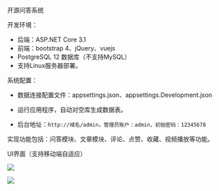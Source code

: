 开源问答系统

开发环境：

- 后端：ASP.NET Core 3.1
- 前端：bootstrap 4、jQuery、vuejs
- PostgreSQL 12 数据库（不支持MySQL）
- 支持Linux服务器部署。

系统配置：

- 数据连接配置文件：appsettings.json、appsettings.Development.json


- 运行应用程序，自动对空库生成数据表。
- 后台地址：`http://域名/admin，管理员账户：admin，初始密码：12345678`

实现功能包括：问答模块、文章模块、评论、点赞、收藏、视频播放等功能。



UI界面（支持移动端自适应）

![](https://user-images.githubusercontent.com/50398598/109060127-02871c80-7720-11eb-857c-67eab8c1bcb3.jpg)

![](https://user-images.githubusercontent.com/50398598/109060428-5db90f00-7720-11eb-8acf-09d7729cabaf.jpg)

